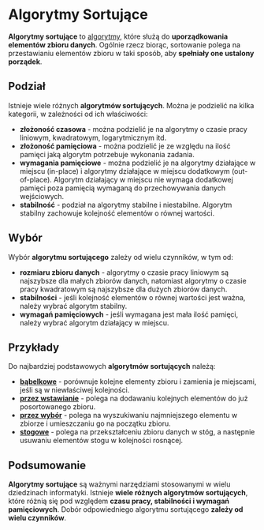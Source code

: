 # Algorytmy Sortujące

**Algorytmy sortujące** to [algorytmy](../index.html), które służą do **uporządkowania elementów zbioru danych**. Ogólnie rzecz biorąc, sortowanie polega na przestawianiu elementów zbioru w taki sposób, aby **spełniały one ustalony porządek**.

## Podział
Istnieje wiele różnych **algorytmów sortujących**. Można je podzielić na kilka kategorii, w zależności od ich właściwości:
- **złożoność czasowa** - można podzielić je na algorytmy o czasie pracy liniowym, kwadratowym, logarytmicznym itd.
- **złożoność pamięciowa** - można podzielić je ze względu na ilość pamięci jaką algorytm potrzebuje wykonania zadania.
- **wymagania pamięciowe** - można podzielić je na algorytmy działające w miejscu (in-place) i algorytmy działające w miejscu dodatkowym (out-of-place). Algorytm działający w miejscu nie wymaga dodatkowej pamięci poza pamięcią wymaganą do przechowywania danych wejściowych.
- **stabilność** - podział na algorytmy stabilne i niestabilne. Algorytm stabilny zachowuje kolejność elementów o równej wartości.

## Wybór
Wybór **algorytmu sortującego** zależy od wielu czynników, w tym od:
- **rozmiaru zbioru danych** - algorytmy o czasie pracy liniowym są najszybsze dla małych zbiorów danych, natomiast algorytmy o czasie pracy kwadratowym są najszybsze dla dużych zbiorów danych.
- **stabilności** - jeśli kolejność elementów o równej wartości jest ważna, należy wybrać algorytm stabilny.
- **wymagań pamięciowych** - jeśli wymagana jest mała ilość pamięci, należy wybrać algorytm działający w miejscu.

## Przykłady
Do najbardziej podstawowych **algorytmów sortujących** należą:
- [**bąbelkowe**](bab.md) - porównuje kolejne elementy zbioru i zamienia je miejscami, jeśli są w niewłaściwej kolejności.
- [**przez wstawianie**](pws.md) - polega na dodawaniu kolejnych elementów do już posortowanego zbioru.
- [**przez wybór**](pwy.md) - polega na wyszukiwaniu najmniejszego elementu w zbiorze i umieszczaniu go na początku zbioru.
- [**stogowe**](stog.md) - polega na przekształceniu zbioru danych w stóg, a następnie usuwaniu elementów stogu w kolejności rosnącej.

## Podsumowanie
**Algorytmy sortujące** są ważnymi narzędziami stosowanymi w wielu dziedzinach informatyki. Istnieje **wiele różnych algorytmów sortujących**, które różnią się pod względem **czasu pracy, stabilności i wymagań pamięciowych**. Dobór odpowiedniego algorytmu sortującego **zależy od wielu czynników**.
